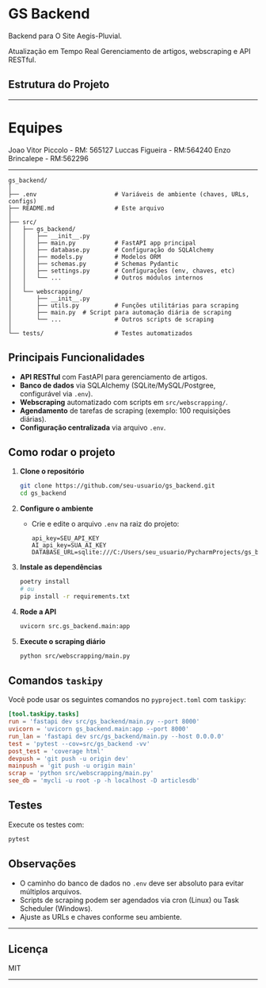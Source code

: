 # GS Backend

Backend para O Site Aegis-Pluvial. 

Atualização em Tempo Real Gerenciamento de artigos, webscraping e API RESTful.
## Estrutura do Projeto

---
# Equipes

Joao Vitor Piccolo - RM: 565127
Luccas Figueira - RM:564240
Enzo Brincalepe -  RM:562296


---

```
gs_backend/
│
├── .env                      # Variáveis de ambiente (chaves, URLs, configs)
├── README.md                 # Este arquivo
│
├── src/
│   ├── gs_backend/
│   │   ├── __init__.py
│   │   ├── main.py           # FastAPI app principal
│   │   ├── database.py       # Configuração do SQLAlchemy
│   │   ├── models.py         # Modelos ORM
│   │   ├── schemas.py        # Schemas Pydantic
│   │   ├── settings.py       # Configurações (env, chaves, etc)
│   │   └── ...               # Outros módulos internos
│   │
│   └── webscrapping/
│       ├── __init__.py
│       ├── utils.py          # Funções utilitárias para scraping
│       ├── main.py  # Script para automação diária de scraping
│       └── ...               # Outros scripts de scraping
│
└── tests/                    # Testes automatizados
```

## Principais Funcionalidades

- **API RESTful** com FastAPI para gerenciamento de artigos.
- **Banco de dados** via SQLAlchemy (SQLite/MySQL/Postgree, configurável via `.env`).
- **Webscraping** automatizado com scripts em `src/webscrapping/`.
- **Agendamento** de tarefas de scraping (exemplo: 100 requisições diárias).
- **Configuração centralizada** via arquivo `.env`.

## Como rodar o projeto

1. **Clone o repositório**
    ```sh
    git clone https://github.com/seu-usuario/gs_backend.git
    cd gs_backend
    ```

2. **Configure o ambiente**
    - Crie e edite o arquivo `.env` na raiz do projeto:
      ```
      api_key=SEU_API_KEY
      AI_api_key=SUA_AI_KEY
      DATABASE_URL=sqlite:///C:/Users/seu_usuario/PycharmProjects/gs_backend/database.db
      ```

3. **Instale as dependências**
    ```sh
    poetry install
    # ou
    pip install -r requirements.txt
    ```

4. **Rode a API**
    ```sh
    uvicorn src.gs_backend.main:app
    ```

5. **Execute o scraping diário**
    ```sh
    python src/webscrapping/main.py
    ```

## Comandos `taskipy`

Você pode usar os seguintes comandos no `pyproject.toml` com `taskipy`:

```toml
[tool.taskipy.tasks]
run = 'fastapi dev src/gs_backend/main.py --port 8000'
uvicorn = 'uvicorn gs_backend.main:app --port 8000'
run_lan = 'fastapi dev src/gs_backend/main.py --host 0.0.0.0'
test = 'pytest --cov=src/gs_backend -vv'
post_test = 'coverage html'
devpush = 'git push -u origin dev'
mainpush = 'git push -u origin main'
scrap = 'python src/webscrapping/main.py'
see_db = 'mycli -u root -p -h localhost -D articlesdb'
````

## Testes

Execute os testes com:
```sh
pytest
```

## Observações

- O caminho do banco de dados no `.env` deve ser absoluto para evitar múltiplos arquivos.
- Scripts de scraping podem ser agendados via cron (Linux) ou Task Scheduler (Windows).
- Ajuste as URLs e chaves conforme seu ambiente.
---

## Licença

MIT

---
